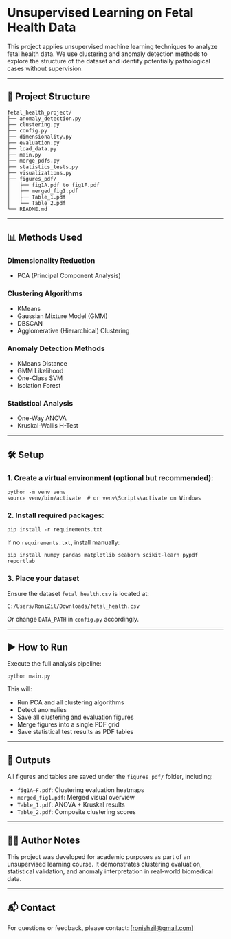 # Unsupervised Learning on Fetal Health Data

This project applies unsupervised machine learning techniques to analyze fetal health data. We use clustering and anomaly detection methods to explore the structure of the dataset and identify potentially pathological cases without supervision.

---

## 📂 Project Structure

```
fetal_health_project/
├── anomaly_detection.py
├── clustering.py
├── config.py
├── dimensionality.py
├── evaluation.py
├── load_data.py
├── main.py
├── merge_pdfs.py
├── statistics_tests.py
├── visualizations.py
├── figures_pdf/                
│   ├── fig1A.pdf to fig1F.pdf
│   ├── merged_fig1.pdf
│   ├── Table_1.pdf
│   └── Table_2.pdf
└── README.md
```

---

## 📊 Methods Used

### Dimensionality Reduction
- PCA (Principal Component Analysis)

### Clustering Algorithms
- KMeans
- Gaussian Mixture Model (GMM)
- DBSCAN
- Agglomerative (Hierarchical) Clustering

### Anomaly Detection Methods
- KMeans Distance
- GMM Likelihood
- One-Class SVM
- Isolation Forest

### Statistical Analysis
- One-Way ANOVA
- Kruskal-Wallis H-Test

---

## 🛠️ Setup

### 1. Create a virtual environment (optional but recommended):
```
python -m venv venv
source venv/bin/activate  # or venv\Scripts\activate on Windows
```

### 2. Install required packages:
```
pip install -r requirements.txt
```
If no `requirements.txt`, install manually:
```
pip install numpy pandas matplotlib seaborn scikit-learn pypdf reportlab
```

### 3. Place your dataset
Ensure the dataset `fetal_health.csv` is located at:
```
C:/Users/RoniZil/Downloads/fetal_health.csv
```
Or change `DATA_PATH` in `config.py` accordingly.

---

## ▶️ How to Run

Execute the full analysis pipeline:
```
python main.py
```
This will:
- Run PCA and all clustering algorithms
- Detect anomalies
- Save all clustering and evaluation figures
- Merge figures into a single PDF grid
- Save statistical test results as PDF tables

---

## 📁 Outputs

All figures and tables are saved under the `figures_pdf/` folder, including:
- `fig1A–F.pdf`: Clustering evaluation heatmaps
- `merged_fig1.pdf`: Merged visual overview
- `Table_1.pdf`: ANOVA + Kruskal results
- `Table_2.pdf`: Composite clustering scores

---

## 👩‍🔬 Author Notes

This project was developed for academic purposes as part of an unsupervised learning course. It demonstrates clustering evaluation, statistical validation, and anomaly interpretation in real-world biomedical data.

---

## 📬 Contact
For questions or feedback, please contact: [ronishzil@gmail.com]
